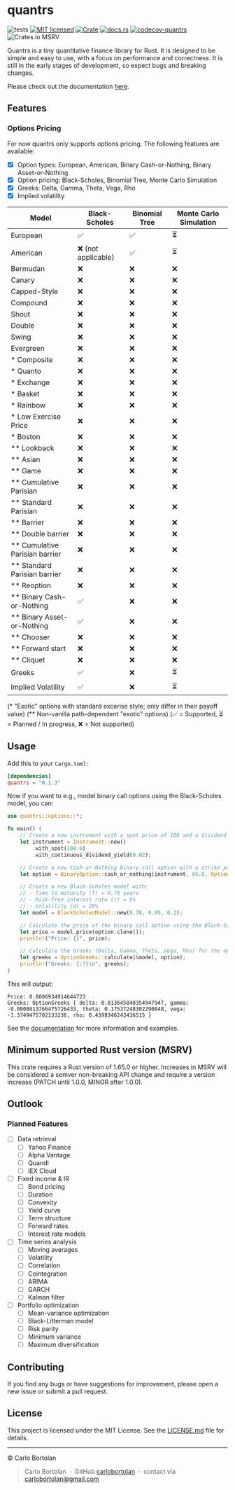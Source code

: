 # quantrs

![tests][actions-test-badge]
[![MIT licensed][license-badge]](./LICENSE.md)
[![Crate][crates-badge]][crates-url]
[![docs.rs][docsrs-badge]][docs-url]
[![codecov-quantrs][codecov-badge]][codecov-url]
![Crates.io MSRV][crates-msrv-badge]

[actions-test-badge]: https://github.com/carlobortolan/quantrs/actions/workflows/ci.yml/badge.svg
[crates-badge]: https://img.shields.io/crates/v/quantrs.svg
[crates-url]: https://crates.io/crates/quantrs
[license-badge]: https://img.shields.io/badge/license-MIT-blue.svg
[docsrs-badge]: https://img.shields.io/docsrs/quantrs
[docs-url]: https://docs.rs/quantrs/*/quantrs
[codecov-badge]: https://codecov.io/gh/carlobortolan/quantrs/graph/badge.svg?token=NJ4HW3OQFY
[codecov-url]: https://codecov.io/gh/carlobortolan/quantrs
[crates-msrv-badge]: https://img.shields.io/crates/msrv/quantrs

Quantrs is a tiny quantitative finance library for Rust. It is designed to be simple and easy to use, with a focus on performance and correctness. It is still in the early stages of development, so expect bugs and breaking changes.

Please check out the documentation [here][docs-url].

## Features

### Options Pricing

For now quantrs only supports options pricing. The following features are available:

- [x] Option types: European, American, Binary Cash-or-Nothing, Binary Asset-or-Nothing
- [x] Option pricing: Black-Scholes, Binomial Tree, Monte Carlo Simulation
- [x] Greeks: Delta, Gamma, Theta, Vega, Rho
- [x] Implied volatility

| Model                            | Black-Scholes       | Binomial Tree | Monte Carlo Simulation |
| -------------------------------- | ------------------- | ------------- | ---------------------- |
| European                         | ✅                  | ✅            | ⏳                     |
| American                         | ❌ (not applicable) | ✅            | ⏳                     |
| Bermudan                         | ❌                  | ❌            | ❌                     |
| Canary                           | ❌                  | ❌            | ❌                     |
| Capped-Style                     | ❌                  | ❌            | ❌                     |
| Compound                         | ❌                  | ❌            | ❌                     |
| Shout                            | ❌                  | ❌            | ❌                     |
| Double                           | ❌                  | ❌            | ❌                     |
| Swing                            | ❌                  | ❌            | ❌                     |
| Evergreen                        | ❌                  | ❌            | ❌                     |
| \* Composite                     | ❌                  | ❌            | ❌                     |
| \* Quanto                        | ❌                  | ❌            | ❌                     |
| \* Exchange                      | ❌                  | ❌            | ❌                     |
| \* Basket                        | ❌                  | ❌            | ❌                     |
| \* Rainbow                       | ❌                  | ❌            | ❌                     |
| \* Low Exercise Price            | ❌                  | ❌            | ❌                     |
| \* Boston                        | ❌                  | ❌            | ❌                     |
| \*\* Lookback                    | ❌                  | ❌            | ❌                     |
| \*\* Asian                       | ❌                  | ❌            | ❌                     |
| \*\* Game                        | ❌                  | ❌            | ❌                     |
| \*\* Cumulative Parisian         | ❌                  | ❌            | ❌                     |
| \*\* Standard Parisian           | ❌                  | ❌            | ❌                     |
| \*\* Barrier                     | ❌                  | ❌            | ❌                     |
| \*\* Double barrier              | ❌                  | ❌            | ❌                     |
| \*\* Cumulative Parisian barrier | ❌                  | ❌            | ❌                     |
| \*\* Standard Parisian barrier   | ❌                  | ❌            | ❌                     |
| \*\* Reoption                    | ❌                  | ❌            | ❌                     |
| \*\* Binary Cash-or-Nothing      | ✅                  | ❌            | ❌                     |
| \*\* Binary Asset-or-Nothing     | ✅                  | ❌            | ❌                     |
| \*\* Chooser                     | ❌                  | ❌            | ❌                     |
| \*\* Forward start               | ❌                  | ❌            | ❌                     |
| \*\* Cliquet                     | ❌                  | ❌            | ❌                     |
| Greeks                           | ✅                  | ❌            | ⏳                     |
| Implied Volatility               | ✅                  | ❌            | ⏳                     |

(\* "Exotic" options with standard excerise style; only differ in their payoff value)
(\*\* Non-vanilla path-dependent "exotic" options)
(✅ = Supported, ⏳ = Planned / In progress, ❌ = Not supported)

## Usage

Add this to your `Cargo.toml`:

```toml
[dependencies]
quantrs = "0.1.3"
```

Now if you want to e.g., model binary call options using the Black-Scholes model, you can:

```rust
use quantrs::options::*;

fn main() {
    // Create a new instrument with a spot price of 100 and a dividend yield of 2%
    let instrument = Instrument::new()
        .with_spot(100.0)
        .with_continuous_dividend_yield(0.02);

    // Create a new Cash-or-Nothing binary call option with a strike price of 85
    let option = BinaryOption::cash_or_nothing(instrument, 85.0, OptionType::Call);

    // Create a new Black-Scholes model with:
    // - Time to maturity (T) = 0.78 years
    // - Risk-free interest rate (r) = 5%
    // - Volatility (σ) = 20%
    let model = BlackScholesModel::new(0.78, 0.05, 0.2);

    // Calculate the price of the binary call option using the Black-Scholes model
    let price = model.price(option.clone());
    println!("Price: {}", price);

    // Calculate the Greeks (Delta, Gamma, Theta, Vega, Rho) for the option
    let greeks = OptionGreeks::calculate(&model, option);
    println!("Greeks: {:?}\n", greeks);
}
```

This will output:

```text
Price: 0.8006934914644723
Greeks: OptionGreeks { delta: 0.013645840354947947, gamma: -0.0008813766475726433, theta: 0.17537248302290848, vega: -1.3749475702133236, rho: 0.4398346243436515 }
```

See the [documentation][docs-url] for more information and examples.

## Minimum supported Rust version (MSRV)

This crate requires a Rust version of 1.65.0 or higher. Increases in MSRV will be considered a semver non-breaking API change and require a version increase (PATCH until 1.0.0, MINOR after 1.0.0).

## Outlook

### Planned Features

- [ ] Data retrieval
  - [ ] Yahoo Finance
  - [ ] Alpha Vantage
  - [ ] Quandl
  - [ ] IEX Cloud
- [ ] Fixed income & IR
  - [ ] Bond pricing
  - [ ] Duration
  - [ ] Convexity
  - [ ] Yield curve
  - [ ] Term structure
  - [ ] Forward rates
  - [ ] Interest rate models
- [ ] Time series analysis
  - [ ] Moving averages
  - [ ] Volatility
  - [ ] Correlation
  - [ ] Cointegration
  - [ ] ARIMA
  - [ ] GARCH
  - [ ] Kalman filter
- [ ] Portfolio optimization
  - [ ] Mean-variance optimization
  - [ ] Black-Litterman model
  - [ ] Risk parity
  - [ ] Minimum variance
  - [ ] Maximum diversification

## Contributing

If you find any bugs or have suggestions for improvement, please open a new issue or submit a pull request.

## License

This project is licensed under the MIT License. See the [LICENSE.md](LICENSE.md) file for details.

---

© Carlo Bortolan

> Carlo Bortolan &nbsp;&middot;&nbsp;
> GitHub [carlobortolan](https://github.com/carlobortolan) &nbsp;&middot;&nbsp;
> contact via [carlobortolan@gmail.com](mailto:carlobortolan@gmail.com)
